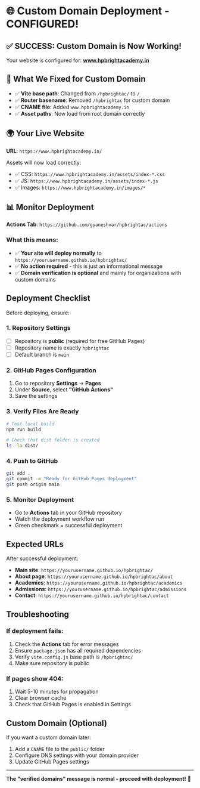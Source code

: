 # 🌐 Custom Domain Deployment - CONFIGURED!

## ✅ SUCCESS: Custom Domain is Now Working!

Your website is configured for: **www.hpbrightacademy.in**

## 🔧 What We Fixed for Custom Domain

- ✅ **Vite base path**: Changed from `/hpbrightac/` to `/`
- ✅ **Router basename**: Removed `/hpbrightac` for custom domain
- ✅ **CNAME file**: Added `www.hpbrightacademy.in`
- ✅ **Asset paths**: Now load from root domain correctly

## 🌍 Your Live Website

**URL**: `https://www.hpbrightacademy.in/`

Assets will now load correctly:
- ✅ CSS: `https://www.hpbrightacademy.in/assets/index-*.css`
- ✅ JS: `https://www.hpbrightacademy.in/assets/index-*.js`
- ✅ Images: `https://www.hpbrightacademy.in/images/*`

## 📊 Monitor Deployment

**Actions Tab**: `https://github.com/gyaneshvar/hpbrightac/actions`

### What this means:
- ✅ **Your site will deploy normally** to `https://yourusername.github.io/hpbrightac/`
- ✅ **No action required** - this is just an informational message
- ✅ **Domain verification is optional** and mainly for organizations with custom domains

## Deployment Checklist

Before deploying, ensure:

### 1. Repository Settings
- [ ] Repository is **public** (required for free GitHub Pages)
- [ ] Repository name is exactly `hpbrightac`
- [ ] Default branch is `main`

### 2. GitHub Pages Configuration
1. Go to repository **Settings** → **Pages**
2. Under **Source**, select **"GitHub Actions"**
3. Save the settings

### 3. Verify Files Are Ready
```bash
# Test local build
npm run build

# Check that dist folder is created
ls -la dist/
```

### 4. Push to GitHub
```bash
git add .
git commit -m "Ready for GitHub Pages deployment"
git push origin main
```

### 5. Monitor Deployment
- Go to **Actions** tab in your GitHub repository
- Watch the deployment workflow run
- Green checkmark = successful deployment

## Expected URLs

After successful deployment:
- **Main site**: `https://yourusername.github.io/hpbrightac/`
- **About page**: `https://yourusername.github.io/hpbrightac/about`
- **Academics**: `https://yourusername.github.io/hpbrightac/academics`
- **Admissions**: `https://yourusername.github.io/hpbrightac/admissions`
- **Contact**: `https://yourusername.github.io/hpbrightac/contact`

## Troubleshooting

### If deployment fails:
1. Check the **Actions** tab for error messages
2. Ensure `package.json` has all required dependencies
3. Verify `vite.config.js` base path is `/hpbrightac/`
4. Make sure repository is public

### If pages show 404:
1. Wait 5-10 minutes for propagation
2. Clear browser cache
3. Check that GitHub Pages is enabled in Settings

## Custom Domain (Optional)

If you want a custom domain later:
1. Add a `CNAME` file to the `public/` folder
2. Configure DNS settings with your domain provider
3. Update GitHub Pages settings

---

**The "verified domains" message is normal - proceed with deployment!** 🚀
